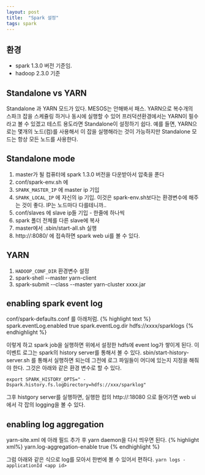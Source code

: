 ```yaml
---
layout: post
title:  "Spark 설정"
tags: spark
---
```


## 환경
- spark 1.3.0 버전 기준임.
- hadoop 2.3.0 기준

## Standalone vs YARN
Standalone 과 YARN 모드가 있다. MESOS는 안해봐서 패스. YARN으로 복수개의 스파크 잡을 스케쥴링 하거나 동시에 실행할 수 있어 프러덕션환경에서는 YARN이 필수라고 볼 수 있겠고 테스트 용도라면 Standalone이 설정하기 쉽다. 예를 들면, YARN으로는 몇개의 노드(컴)를 사용해서 이 잡을 실행해라는 것이 가능하지만 Standalone 모드는 항상 모든 노드를 사용한다. 

## Standalone mode
1. master가 될 컴퓨터에 spark 1.3.0 버전을 다운받아서 압축을 푼다
2. conf/spark-env.sh 에 
 3. `SPARK_MASTER_IP` 에 master ip 기입
 4. `SPARK_LOCAL_IP` 에 자신의 ip 기입. 이것은 spark-env.sh보다는 환경변수에 해주는 것이 좋다. IP는 노드마다 다를테니까..
2. conf/slaves 에 slave ip들 기입 - 한줄에 하나씩
3. spark 폴더 전체를 다른 slave에 복사
4. master에서 .sbin/start-all.sh 실행
5. http://<master ip>:8080/ 에 접속하면 spark web ui를 볼 수 있다.

## YARN

1. `HADOOP_CONF_DIR` 환경변수 설정
2. spark-shell --master yarn-client
3. spark-submit --class --master yarn-cluster xxxx.jar 

## enabling spark event log
conf/spark-defaults.conf 를 아래처럼.
{% highlight text %}
spark.eventLog.enabled true
spark.eventLog.dir hdfs://xxxx/sparklogs
{% endhighlight %}

이렇게 하고 spark job을 실행하면 위에서 설정한 hdfs에 event log가 쌓이게 된다. 이 이벤트 로그는 spark의 history server를 통해서 볼 수 있다. sbin/start-history-server.sh 를 통해서 실행하면 되는데 그전에 로그 파일들이 어디에 있는지 지정을 해줘야 한다. 그것은 아래와 같은 환경 변수로 할 수 있다.

`export SPARK_HISTORY_OPTS=" -Dspark.history.fs.logDirectory=hdfs://xxx/sparklog"`

그후 histgory server를 실행하면, 실행한 컴의 http://<ip>:18080 으로 들어가면 web ui에서 각 잡의 logging을 볼 수 있다. 

## enabling log aggregation
yarn-site.xml 에 아래 필드 추가 후 yarn daemon을 다시 띄우면 된다.
{% highlight xml%}
<property>
    <name>yarn.log-aggregation-enable</name>
    <value>true</value>
  </property>
{% endhighlight %}

그럼 아래와 같은 식으로 log를 모아서 한번에 볼 수 있어서 편하다.
`yarn logs -applicationId <app id>`








